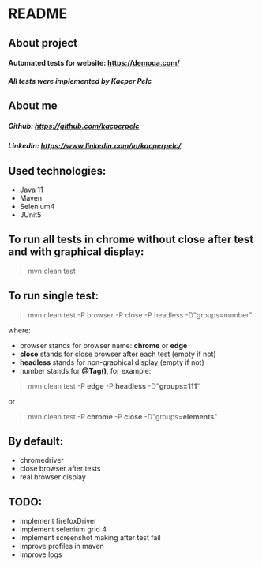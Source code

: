 # README
## About project
#### Automated tests for website: https://demoqa.com/
##### All tests were implemented by Kacper Pelc

## About me
##### Github: https://github.com/kacperpelc
##### LinkedIn: https://www.linkedin.com/in/kacperpelc/

## Used technologies:
* Java 11
* Maven
* Selenium4
* JUnit5

## To run all tests in chrome without close after test and with graphical display:
> mvn clean test

## To run single test:
> mvn clean test -P browser -P close -P headless -D"groups=number"

where:
- browser stands for browser name: **chrome** or **edge**
- **close** stands for close browser after each test (empty if not)
- **headless** stands for non-graphical display (empty if not)
- number stands for **@Tag()**, for example:
> mvn clean test -P **edge** -P **headless** -D"**groups=111**"

or

> mvn clean test -P **chrome** -P **close** -D"groups=**elements**"

## By default:
- chromedriver
- close browser after tests
- real browser display

## TODO:
- implement firefoxDriver
- implement selenium grid 4
- implement screenshot making after test fail
- improve profiles in maven
- improve logs


